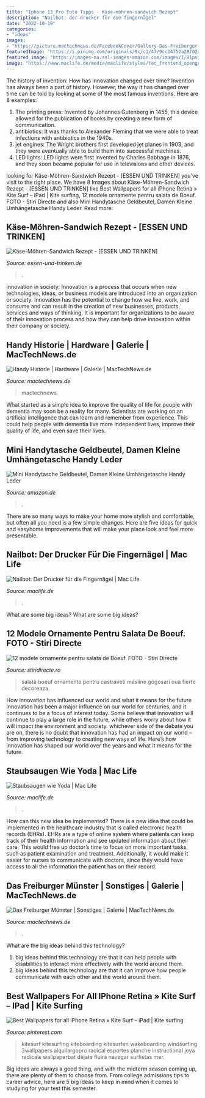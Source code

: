 ```yaml
---
title: "Iphone 13 Pro Foto Tipps - Käse-möhren-sandwich Rezept"
description: "Nailbot: der drucker für die fingernägel"
date: "2022-10-19"
categories:
- "ideas"
images:
- "https://picture.mactechnews.de/FacebookCover/Gallery-Das-Freiburger-Münster-von-ApfelHandy4.546573.jpg"
featuredImage: "https://i.pinimg.com/originals/9c/c1/47/9cc14752a28f024b1222f3c7a3eb2913.jpg"
featured_image: "https://images-na.ssl-images-amazon.com/images/I/81pv3-OGP1L._AC_UL1500_.jpg"
image: "https://www.maclife.de/media/maclife/styles/tec_frontend_opengraph/public/images/editors/2015_48/image-72355--118732.png?itok=MDVViAnb"
---
```



The history of invention: How has innovation changed over time?
Invention has always been a part of history. However, the way it has changed over time can be told by looking at some of the most famous inventions. Here are 8 examples:
1. The printing press: Invented by Johannes Gutenberg in 1455, this device allowed for the publication of books by creating a new form of communication.
2. antibiotics: It was thanks to Alexander Fleming that we were able to treat infections with antibiotics in the 1940s.
3. jet engines: The Wright brothers first developed jet planes in 1903, and they were eventually able to build them into successful machines.
4. LED lights: LED lights were first invented by Charles Babbage in 1876, and they soon became popular for use in televisions and other devices.

	

		
looking for Käse-Möhren-Sandwich Rezept - [ESSEN UND TRINKEN] you've visit to the right place. We have 8 Images about Käse-Möhren-Sandwich Rezept - [ESSEN UND TRINKEN] like Best Wallpapers for all iPhone Retina » Kite Surf – iPad | Kite surfing, 12 modele ornamente pentru salata de Boeuf. FOTO - Stiri Directe and also Mini Handytasche Geldbeutel, Damen Kleine Umhängetasche Handy Leder. Read more:
		
    
## Käse-Möhren-Sandwich Rezept - [ESSEN UND TRINKEN]

<img loading=lazy src="https://image.essen-und-trinken.de/11938152/t/8Z/v9/w960/r1/-/kaese-moehren-sandwich-7e36a3d5ea416be12adef2190d031f4a-fjt2010010991-jpg--57729-.jpg" onerror="this.onerror=null;this.src='https://tse3.mm.bing.net/th?id=OIP.lh5qVBMA8FxL2V2F8Nr9igHaHa&amp;pid=15.1';" alt="Käse-Möhren-Sandwich Rezept - [ESSEN UND TRINKEN]">

_Source: essen-und-trinken.de_

>. 

	

Innovation in society:
Innovation is a process that occurs when new technologies, ideas, or business models are introduced into an organization or society. Innovation has the potential to change how we live, work, and consume and can result in the creation of new businesses, products, services and ways of thinking. It is important for organizations to be aware of their innovation process and how they can help drive innovation within their company or society.

    
## Handy Historie | Hardware | Galerie | MacTechNews.de

<img loading=lazy src="https://picture.mactechnews.de/FacebookCover/Gallery-Handy-Historie-von-marco-m-.396600.png" onerror="this.onerror=null;this.src='https://tse4.mm.bing.net/th?id=OIP.NfmMQ4Vhl5SHuqB249tLSgHaD4&amp;pid=15.1';" alt="Handy Historie | Hardware | Galerie | MacTechNews.de">

_Source: mactechnews.de_

>mactechnews. 

	

What started as a simple idea to improve the quality of life for people with dementia may soon be a reality for many. Scientists are working on an artificial intelligence that can learn and remember from experience. This could help people with dementia live more independent lives, improve their quality of life, and even save their lives.

    
## Mini Handytasche Geldbeutel, Damen Kleine Umhängetasche Handy Leder

<img loading=lazy src="https://images-na.ssl-images-amazon.com/images/I/81pv3-OGP1L._AC_UL1500_.jpg" onerror="this.onerror=null;this.src='https://tse3.mm.bing.net/th?id=OIP.EsTtO4hTKafLsQRzZPCTlwHaGM&amp;pid=15.1';" alt="Mini Handytasche Geldbeutel, Damen Kleine Umhängetasche Handy Leder">

_Source: amazon.de_

>. 

	

There are so many ways to make your home more stylish and comfortable, but often all you need is a few simple changes. Here are five ideas for quick and easyhome improvements that will make your place look and feel more presentable.

    
## Nailbot: Der Drucker Für Die Fingernägel | Mac Life

<img loading=lazy src="https://www.maclife.de/media/maclife/styles/tec_frontend_opengraph/public/images/editors/2015_48/image-72355--118732.png?itok=MDVViAnb" onerror="this.onerror=null;this.src='https://tse3.mm.bing.net/th?id=OIP.fNjm9GsKzsR0LW8SnWqo7QHaD4&amp;pid=15.1';" alt="Nailbot: Der Drucker für die Fingernägel | Mac Life">

_Source: maclife.de_

>. 

	

What are some big ideas?
What are some big ideas?

    
## 12 Modele Ornamente Pentru Salata De Boeuf. FOTO - Stiri Directe

<img loading=lazy src="https://www.stiridirecte.ro/wp-content/uploads/2020/12/cum-se-decoreaza-cea-mai-frumoasa-salata-de-boeuf-cu-gogosari-masline-oua-fierte-castraveti-1.jpg" onerror="this.onerror=null;this.src='https://tse3.mm.bing.net/th?id=OIP.FDhn4zd7OxG5Lk9LpK41UgHaEK&amp;pid=15.1';" alt="12 modele ornamente pentru salata de Boeuf. FOTO - Stiri Directe">

_Source: stiridirecte.ro_

>salata boeuf ornamente pentru castraveti masline gogosari oua fierte decoreaza. 

	

How innovation has influenced our world and what it means for the future
Innovation has been a major influence on our world for centuries, and it continues to be a focus of interest today. Some believe that innovation will continue to play a large role in the future, while others worry about how it will impact the environment and society. whichever side of the debate you are on, there is no doubt that innovation has had an impact on our world – from improving technology to creating new ways of life. Here’s how innovation has shaped our world over the years and what it means for the future.

    
## Staubsaugen Wie Yoda | Mac Life

<img loading=lazy src="https://www.maclife.de/media/maclife/styles/tec_frontend_opengraph/public/images/editors/2021_02/image-118342--4583238.jpeg?itok=gZZ6OmTI" onerror="this.onerror=null;this.src='https://tse2.mm.bing.net/th?id=OIP.uRG5n0BSYIgwBYTZmbQcfwHaD4&amp;pid=15.1';" alt="Staubsaugen wie Yoda | Mac Life">

_Source: maclife.de_

>. 

	

How can this new idea be implemented?
There is a new idea that could be implemented in the healthcare industry that is called electronic health records (EHRs). EHRs are a type of online system where patients can keep track of their health information and see updated information about their care. This would free up doctor’s time to focus on more important tasks, such as patient examination and treatment. Additionally, it would make it easier for nurses to communicate with doctors, since they would have access to all the information the patient has on their record.

    
## Das Freiburger Münster | Sonstiges | Galerie | MacTechNews.de

<img loading=lazy src="https://picture.mactechnews.de/FacebookCover/Gallery-Das-Freiburger-Münster-von-ApfelHandy4.546573.jpg" onerror="this.onerror=null;this.src='https://tse2.mm.bing.net/th?id=OIP.q_mh2BL0vfYMvm2mLGLGMwHaD4&amp;pid=15.1';" alt="Das Freiburger Münster | Sonstiges | Galerie | MacTechNews.de">

_Source: mactechnews.de_

>. 

	

What are the big ideas behind this technology?
1. big ideas behind this technology are that it can help people with disabilities to interact more effectively with the world around them.
2. big ideas behind this technology are that it can improve how people communicate with each other and the world around them.

    
## Best Wallpapers For All IPhone Retina » Kite Surf – IPad | Kite Surfing

<img loading=lazy src="https://i.pinimg.com/originals/9c/c1/47/9cc14752a28f024b1222f3c7a3eb2913.jpg" onerror="this.onerror=null;this.src='https://tse4.mm.bing.net/th?id=OIP.gjnk0-65E7VPWmpLecf-bQHaHa&amp;pid=15.1';" alt="Best Wallpapers for all iPhone Retina » Kite Surf – iPad | Kite surfing">

_Source: pinterest.com_

>kitesurf kitesurfing kiteboarding kitesurfen wakeboarding windsurfing 3wallpapers alquilargopro radical esportes planche instructional joya radicais wallpaperbat déjate fluirá navegar surfistas mer. 

	

Big ideas are always a good thing, and with the midterm season coming up, there are plenty of them to choose from. From college admissions tips to career advice, here are 5 big ideas to keep in mind when it comes to studying for your test this semester.

